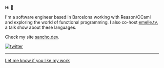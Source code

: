 Hi 👋

I'm a software engineer based in Barcelona working with Reason/OCaml and exploring the world of functional programming. I also co-host [emelle.tv](https://www.twitch.tv/emelletv), a talk show about these languages.

Check my site [sancho.dev](https://sancho.dev/).

[![twitter](https://img.shields.io/twitter/follow/davesnx?style=social&logo=twitter&label=@davesnx)](https://twitter.com/davesnx)

---

[Let me know if you like my work](https://github.com/sponsors/davesnx)

